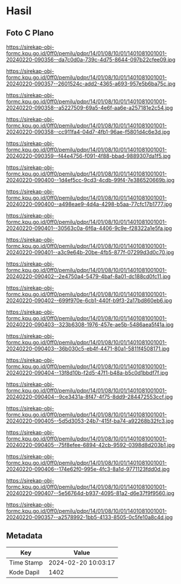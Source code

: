 # Hasil

## Foto C Plano

https://sirekap-obj-formc.kpu.go.id/0ff0/pemilu/pdpr/14/01/08/10/01/1401081001001-20240220-090356--da7c0d0a-739c-4d75-8644-097b22cfee09.jpg

https://sirekap-obj-formc.kpu.go.id/0ff0/pemilu/pdpr/14/01/08/10/01/1401081001001-20240220-090357--2601524c-add2-4365-a693-957e5b6ba75c.jpg

https://sirekap-obj-formc.kpu.go.id/0ff0/pemilu/pdpr/14/01/08/10/01/1401081001001-20240220-090358--a5227509-69a5-4e6f-aa6e-a257181e2c54.jpg

https://sirekap-obj-formc.kpu.go.id/0ff0/pemilu/pdpr/14/01/08/10/01/1401081001001-20240220-090358--cc911fa4-04d7-4fb1-96ae-f5801d4c6e3d.jpg

https://sirekap-obj-formc.kpu.go.id/0ff0/pemilu/pdpr/14/01/08/10/01/1401081001001-20240220-090359--f44e4756-f091-4f88-bbad-9889307da1f5.jpg

https://sirekap-obj-formc.kpu.go.id/0ff0/pemilu/pdpr/14/01/08/10/01/1401081001001-20240220-090400--1d4ef5cc-9cd3-4cdb-99f4-7e386520669b.jpg

https://sirekap-obj-formc.kpu.go.id/0ff0/pemilu/pdpr/14/01/08/10/01/1401081001001-20240220-090400--a498eae9-4d4a-4298-b5aa-77cfc17b1777.jpg

https://sirekap-obj-formc.kpu.go.id/0ff0/pemilu/pdpr/14/01/08/10/01/1401081001001-20240220-090401--30563c0a-6f6a-4406-9c9e-f28322a1e5fa.jpg

https://sirekap-obj-formc.kpu.go.id/0ff0/pemilu/pdpr/14/01/08/10/01/1401081001001-20240220-090401--a3c9e64b-20be-4fb5-877f-07299d3d0c70.jpg

https://sirekap-obj-formc.kpu.go.id/0ff0/pemilu/pdpr/14/01/08/10/01/1401081001001-20240220-090402--2e4750a4-5479-4baf-8a01-dc188cd0fc11.jpg

https://sirekap-obj-formc.kpu.go.id/0ff0/pemilu/pdpr/14/01/08/10/01/1401081001001-20240220-090402--699f970e-6cb1-440f-b9f3-2a17bd860eb6.jpg

https://sirekap-obj-formc.kpu.go.id/0ff0/pemilu/pdpr/14/01/08/10/01/1401081001001-20240220-090403--323b6308-1976-457e-ae5b-5486aea5f41a.jpg

https://sirekap-obj-formc.kpu.go.id/0ff0/pemilu/pdpr/14/01/08/10/01/1401081001001-20240220-090403--36b030c5-eb4f-4471-80a1-5811f4508171.jpg

https://sirekap-obj-formc.kpu.go.id/0ff0/pemilu/pdpr/14/01/08/10/01/1401081001001-20240220-090404--13f8d10b-f2d5-47f1-b48a-b5c0d1bbdf7f.jpg

https://sirekap-obj-formc.kpu.go.id/0ff0/pemilu/pdpr/14/01/08/10/01/1401081001001-20240220-090404--9ce3431a-8f47-4f75-8dd9-284472553ccf.jpg

https://sirekap-obj-formc.kpu.go.id/0ff0/pemilu/pdpr/14/01/08/10/01/1401081001001-20240220-090405--5d5d3053-24b7-415f-ba74-a92268b32fc3.jpg

https://sirekap-obj-formc.kpu.go.id/0ff0/pemilu/pdpr/14/01/08/10/01/1401081001001-20240220-090405--75f8efee-6894-42cb-9592-0398d8d203b1.jpg

https://sirekap-obj-formc.kpu.go.id/0ff0/pemilu/pdpr/14/01/08/10/01/1401081001001-20240220-090406--174e62f0-995e-4fc3-8a1d-9771123fdd0d.jpg

https://sirekap-obj-formc.kpu.go.id/0ff0/pemilu/pdpr/14/01/08/10/01/1401081001001-20240220-090407--5e56764d-b937-4095-81a2-d6e37f9f9560.jpg

https://sirekap-obj-formc.kpu.go.id/0ff0/pemilu/pdpr/14/01/08/10/01/1401081001001-20240220-090357--a2578992-1bb5-4133-8505-0c5fe10a8c4d.jpg


## Metadata

| Key        | Value               |
| ---------- | ------------------- |
| Time Stamp | 2024-02-20 10:03:17 |
| Kode Dapil | 1402                |



